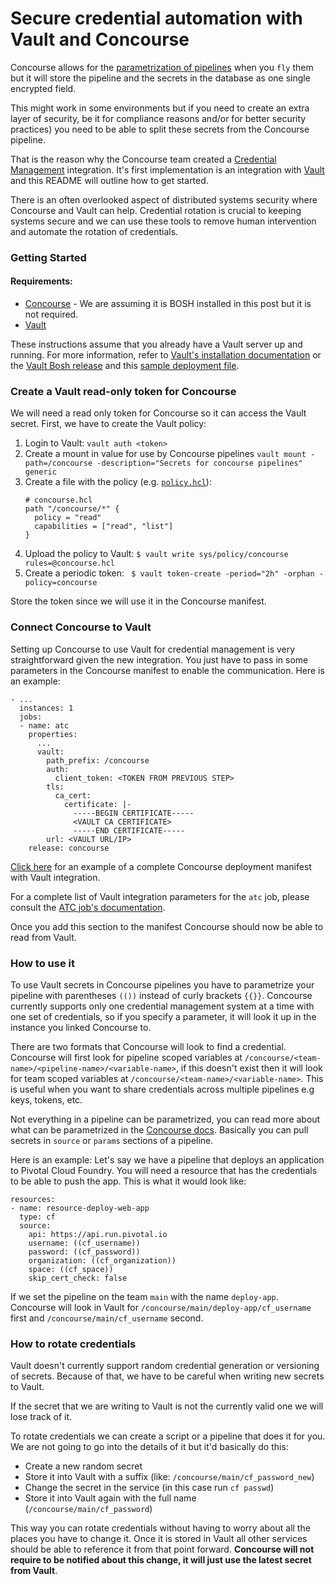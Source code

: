 # Secure credential automation with Vault and Concourse

Concourse allows for the [parametrization of pipelines](https://concourse.ci/fly-set-pipeline.html#parameters)
when you `fly` them but it will store the pipeline and the secrets in the
database as one single encrypted field.

This might work in some environments but if you need to create an extra layer
of security, be it for compliance reasons and/or for better security practices)
you need to be able to split these secrets from the Concourse pipeline.

That is the reason why the Concourse team created a [Credential Management](https://concourse.ci/creds.html)
integration. It's first implementation is an integration with [Vault](https://www.vaultproject.io/)
and this README will outline how to get started.

There is an often overlooked aspect of distributed systems security
where Concourse and Vault can help. Credential rotation is crucial to keeping
systems secure and we can use these tools to remove human intervention and
automate the rotation of credentials.

### Getting Started

#### Requirements:
- [Concourse](http://concourse.ci/installing.html) - We are assuming it is BOSH
installed in this post but it is not required.
- [Vault](https://github.com/cloudfoundry-community/vault-boshrelease)

These instructions assume that you already have a Vault server up and running.
For more information, refer to
[Vault's installation documentation](https://www.vaultproject.io/docs/install/index.html)
or the [Vault Bosh release](https://github.com/cloudfoundry-community/vault-boshrelease)
and this [sample deployment file](https://github.com/rahul-kj/concourse-vault/blob/master/vault.yml).

### Create a Vault read-only token for Concourse

We will need a read only token for Concourse so it can access the Vault secret.
First, we have to create the Vault policy:

1. Login to Vault:
  `vault auth <token>`
1. Create a mount in value for use by Concourse pipelines
  `vault mount -path=/concourse -description="Secrets for concourse pipelines" generic`
1. Create a file with the policy
(e.g. [`policy.hcl`](https://github.com/rahul-kj/concourse-vault/blob/master/vault-policy.hcl)):
    ```concourse.hcl
    # concourse.hcl
    path "/concourse/*" {
      policy = "read"
      capabilities = ["read", "list"]
    }
    ```
1. Upload the policy to Vault:
  ` $ vault write sys/policy/concourse rules=@concourse.hcl `
1. Create a periodic token:
  ` $ vault token-create -period="2h" -orphan -policy=concourse`

Store the token since we will use it in the Concourse manifest.


### Connect Concourse to Vault

Setting up Concourse to use Vault for credential management is very
straightforward given the new integration. You just have to pass in some
parameters in the Concourse manifest to enable the communication. Here is an
example:

```
- ...
  instances: 1
  jobs:
  - name: atc
    properties:
      ...
      vault:
        path_prefix: /concourse
        auth:
          client_token: <TOKEN FROM PREVIOUS STEP>
        tls:
          ca_cert:
            certificate: |-
              -----BEGIN CERTIFICATE-----
              <VAULT CA CERTIFICATE>
              -----END CERTIFICATE-----
        url: <VAULT URL/IP>
    release: concourse
 ```

[Click here](https://github.com/rahul-kj/concourse-vault/blob/master/concourse.yml)
for an example of a complete Concourse deployment manifest with Vault integration.

For a complete list of Vault integration parameters for the `atc` job, please
consult the [ATC job's documentation](https://bosh.io/jobs/atc?source=github.com/concourse/concourse#p=vault).

Once you add this section to the manifest Concourse should now be able to read
from Vault.

### How to use it
To use Vault secrets in Concourse pipelines you have to parametrize your
pipeline with parentheses `(())` instead of curly brackets `{{}}`. Concourse
currently supports only one credential management system at a time with one
set of credentials, so if you specify a parameter, it will look it up in the
instance you linked Concourse to.

There are two formats that Concourse will look to find a credential. Concourse
will first look for pipeline scoped variables at
`/concourse/<team-name>/<pipeline-name>/<variable-name>`,
if this doesn't exist then it will look for team scoped variables at
`/concourse/<team-name>/<variable-name>`. This is useful when you want to share
credentials across multiple pipelines e.g keys, tokens, etc.

Not everything in a pipeline can be parametrized, you can read more about what
can be parametrized in the [Concourse docs](http://concourse.ci/creds.html#what-can-be-parameterized).
Basically you can pull secrets in `source` or `params` sections of a pipeline.

Here is an example:
Let's say we have a pipeline that deploys an application to  Pivotal Cloud
Foundry. You will need a resource that has the credentials to be able to push
the app. This is what it would look like:
```
resources:
- name: resource-deploy-web-app
  type: cf
  source:
    api: https://api.run.pivotal.io
    username: ((cf_username))
    password: ((cf_password))
    organization: ((cf_organization))
    space: ((cf_space))
    skip_cert_check: false
```

If we set the pipeline on the team `main` with the name `deploy-app`.
Concourse will look in Vault for `/concourse/main/deploy-app/cf_username`
first and `/concourse/main/cf_username` second.

### How to rotate credentials

Vault doesn't currently support random credential generation or versioning of
secrets. Because of that, we have to be careful when writing new secrets to Vault.

If the secret that we are writing to Vault is not the currently valid one we
will lose track of it.

To rotate credentials we can create a script or a pipeline that does it
for you. We are not going to go into the details of it but it'd basically do this:

- Create a new random secret
- Store it into Vault with a suffix (like: `/concourse/main/cf_password_new`)
- Change the secret in the service (in this case run `cf passwd`)
- Store it into Vault again with the full name (`/concourse/main/cf_password`)

This way you can rotate credentials without having to worry about all the
places you have to change it. Once it is stored in Vault all other services
should be able to reference it from that point forward.
**Concourse will not require to be notified about this change, it will just
use the latest secret from Vault**.
